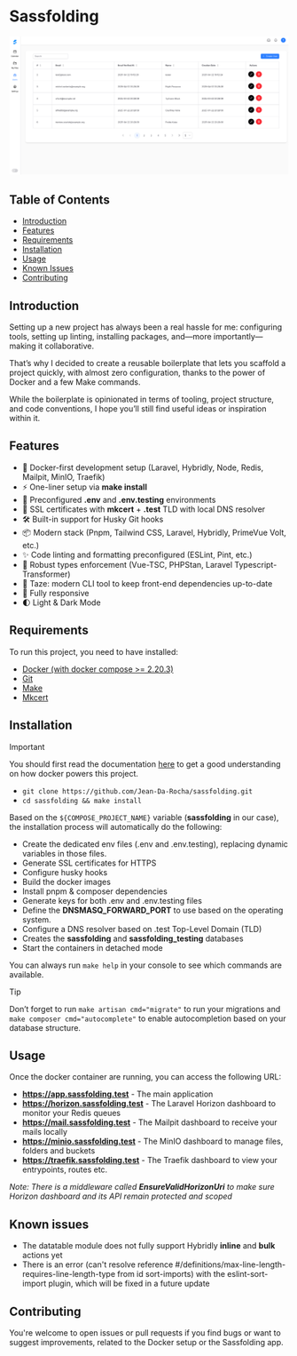 # Sassfolding

![Sassfolding App](art/sassfolding.png)

## Table of Contents

- [Introduction](#introduction)
- [Features](#features)
- [Requirements](#requirements)
- [Installation](#installation)
- [Usage](#usage)
- [Known Issues](#known-issues)
- [Contributing](#contributing)

## Introduction

Setting up a new project has always been a real hassle for me: configuring tools, setting up linting, installing
packages, and—more importantly—making it collaborative.

That’s why I decided to create a reusable boilerplate that lets you scaffold a project quickly, with almost zero
configuration, thanks to the power of Docker and a few Make commands.

While the boilerplate is opinionated in terms of tooling, project structure, and code conventions, I hope you’ll still
find useful ideas or inspiration within it.

## Features

- 🐳 Docker-first development setup (Laravel, Hybridly, Node, Redis, Mailpit, MinIO, Traefik)
- ⚡ One-liner setup via **make install**
- 🧪 Preconfigured **.env** and **.env.testing** environments
- 🔏 SSL certificates with **mkcert** + **.test** TLD with local DNS resolver
- 🛠️ Built-in support for Husky Git hooks
- 📦 Modern stack (Pnpm, Tailwind CSS, Laravel, Hybridly, PrimeVue Volt, etc.)
- ✨ Code linting and formatting preconfigured (ESLint, Pint, etc.)
- 🔎 Robust types enforcement (Vue-TSC, PHPStan, Laravel Typescript-Transformer)
- 🥦 Taze: modern CLI tool to keep front-end dependencies up-to-date
- 📱 Fully responsive
- 🌓 Light & Dark Mode

## Requirements

To run this project, you need to have installed:

- [Docker (with docker compose >= 2.20.3)](https://docs.docker.com/engine/install/)
- [Git](https://git-scm.com/downloads)
- [Make](https://www.gnu.org/software/make/)
- [Mkcert](https://github.com/FiloSottile/mkcert?tab=readme-ov-file#installation)

## Installation

> [!IMPORTANT]
> You should first read the documentation [here](docker/README.md) to get a good understanding on how docker powers this
> project.

- ```git clone https://github.com/Jean-Da-Rocha/sassfolding.git```
- ```cd sassfolding && make install```

Based on the `${COMPOSE_PROJECT_NAME}` variable (**sassfolding** in our case), the installation process will
automatically do the following:

- Create the dedicated env files (.env and .env.testing), replacing dynamic variables in those files.
- Generate SSL certificates for HTTPS
- Configure husky hooks
- Build the docker images
- Install pnpm & composer dependencies
- Generate keys for both .env and .env.testing files
- Define the **DNSMASQ_FORWARD_PORT** to use based on the operating system.
- Configure a DNS resolver based on .test Top-Level Domain (TLD)
- Creates the **sassfolding** and **sassfolding_testing** databases
- Start the containers in detached mode

You can always run ```make help``` in your console to see which commands are available.

> [!TIP]
> Don’t forget to run `make artisan cmd="migrate"` to run your migrations and `make composer cmd="autocomplete"`
> to enable autocompletion based on your database structure.

## Usage

Once the docker container are running, you can access the following URL:

- **https://app.sassfolding.test** - The main application
- **https://horizon.sassfolding.test** - The Laravel Horizon dashboard to monitor your Redis queues
- **https://mail.sassfolding.test** - The Mailpit dashboard to receive your mails locally
- **https://minio.sassfolding.test** - The MinIO dashboard to manage files, folders and buckets
- **https://traefik.sassfolding.test** - The Traefik dashboard to view your entrypoints, routes etc.

*Note: There is a middleware called **EnsureValidHorizonUri** to make sure Horizon dashboard and its API
remain protected and scoped*

## Known issues

- The datatable module does not fully support Hybridly **inline** and **bulk** actions yet
- There is an error (can't resolve reference #/definitions/max-line-length-requires-line-length-type from id
  sort-imports) with the eslint-sort-import plugin, which will be fixed in a future update

## Contributing

You're welcome to open issues or pull requests if you find bugs or want to suggest improvements, related to the Docker
setup or the Sassfolding app.
